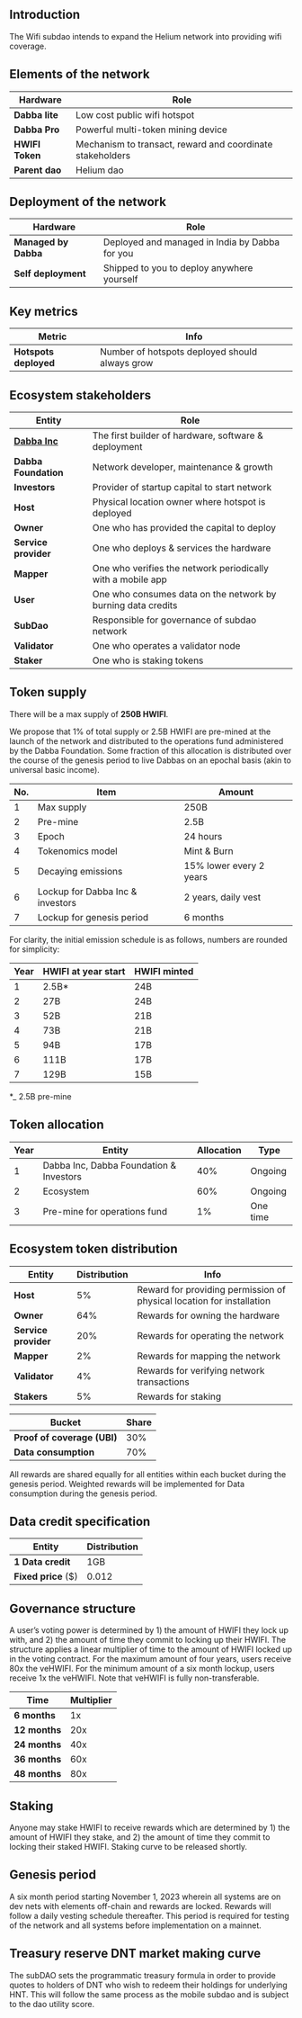
## Introduction

The Wifi subdao intends to expand the Helium network into providing wifi coverage.

## Elements of the network

|Hardware|Role|
|---|---|
|**Dabba lite**|Low cost public wifi hotspot|
|**Dabba Pro**|Powerful multi-token mining device|
|**HWIFI Token**|Mechanism to transact, reward and coordinate stakeholders|
|**Parent dao**|Helium dao|

## Deployment of the network

|Hardware|Role|
|---|---|
|**Managed by Dabba**|Deployed and managed in India by Dabba for you|
|**Self deployment**|Shipped to you to deploy anywhere yourself|

## Key metrics

|Metric|Info|
|---|---|
|**Hotspots deployed**|Number of hotspots deployed should always grow|


## Ecosystem stakeholders

|Entity|Role|
|---|---|
|[**Dabba Inc**](https://www.dabba.com)|The first builder of hardware, software & deployment|
|**Dabba Foundation**|Network developer, maintenance & growth|
|**Investors**|Provider of startup capital to start network|
|**Host**|Physical location owner where hotspot is deployed|
|**Owner**|One who has provided the capital to deploy|
|**Service provider**|One who deploys & services the hardware|
|**Mapper**|One who verifies the network periodically with a mobile app|
|**User**|One who consumes data on the network by burning data credits|
|**SubDao**|Responsible for governance of subdao network|
|**Validator**|One who operates a validator node|
|**Staker**|One who is staking tokens|


## Token supply

There will be a max supply of **250B HWIFI**. 

We propose that 1% of total supply or 2.5B HWIFI are pre-mined at the launch of the network and distributed to the operations fund administered by the Dabba Foundation. Some fraction of this allocation is distributed over the course of the genesis period to live Dabbas on an epochal basis (akin to universal basic income). 

|No.|Item|Amount|
|---|---|---|
|1|Max supply|250B|
|2|Pre-mine|2.5B|
|3|Epoch|24 hours|
|4|Tokenomics model|Mint & Burn|
|5|Decaying emissions|15% lower every 2 years|
|6|Lockup for Dabba Inc & investors|2 years, daily vest|
|7|Lockup for genesis period|6 months|

For clarity, the initial emission schedule is as follows, numbers are rounded for simplicity:

|Year|HWIFI at year start|HWIFI minted|
|---|---|---|
|1|2.5B*|24B|
|2|27B|24B|
|3|52B|21B|
|4|73B|21B|
|5|94B|17B|
|6|111B|17B|
|7|129B|15B|

*_ 2.5B pre-mine


## Token allocation

|Year|Entity|Allocation|Type|
|---|---|---|---|
|1|Dabba Inc, Dabba Foundation & Investors|40%|Ongoing|
|2|Ecosystem|60%|Ongoing|
|3|Pre-mine for operations fund|1%|One time|

## Ecosystem token distribution

|Entity|Distribution|Info|
|---|---|---|
|**Host**|5%|Reward for providing permission of physical location for installation|
|**Owner**|64%|Rewards for owning the hardware|
|**Service provider**|20%|Rewards for operating the network|
|**Mapper**|2%|Rewards for mapping the network|
|**Validator**|4%|Rewards for verifying network transactions|
|**Stakers**|5%|Rewards for staking|


|Bucket|Share|
|---|---|
|**Proof of coverage (UBI)**|30%|
|**Data consumption**|70%|

All rewards are shared equally for all entities within each bucket during the genesis period. Weighted rewards will be implemented for Data consumption during the genesis period.


## Data credit specification

|Entity|Distribution|
|---|---|
|**1 Data credit**|1GB|
|**Fixed price** ($)|0.012|


## Governance structure

A user’s voting power is determined by 1) the amount of HWIFI they lock up with, and 2) the amount of time they commit to locking up their HWIFI. The structure applies a linear multiplier of time to the amount of HWIFI locked up in the voting contract. For the maximum amount of four years, users receive 80x the veHWIFI. For the minimum amount of a six month lockup, users receive 1x the veHWIFI. Note that veHWIFI is fully non-transferable.

|Time|Multiplier|
|---|---|
|**6 months**|1x|
|**12 months**|20x|
|**24 months**|40x|
|**36 months**|60x|
|**48 months**|80x|


## Staking

Anyone may stake HWIFI to receive rewards which are determined by 1) the amount of HWIFI they stake, and 2) the amount of time they commit to locking their staked HWIFI. Staking curve to be released shortly.


## Genesis period

A six month period starting November 1, 2023 wherein all systems are on dev nets with elements off-chain and rewards are locked. Rewards will follow a daily vesting schedule thereafter. This period is required for testing of the network and all systems before implementation on a mainnet. 

## Treasury reserve DNT market making curve

The subDAO sets the programmatic treasury formula in order to provide quotes to holders of DNT who wish to redeem their holdings for underlying HNT. This will follow the same process as the mobile subdao and is subject to the dao utility score.

